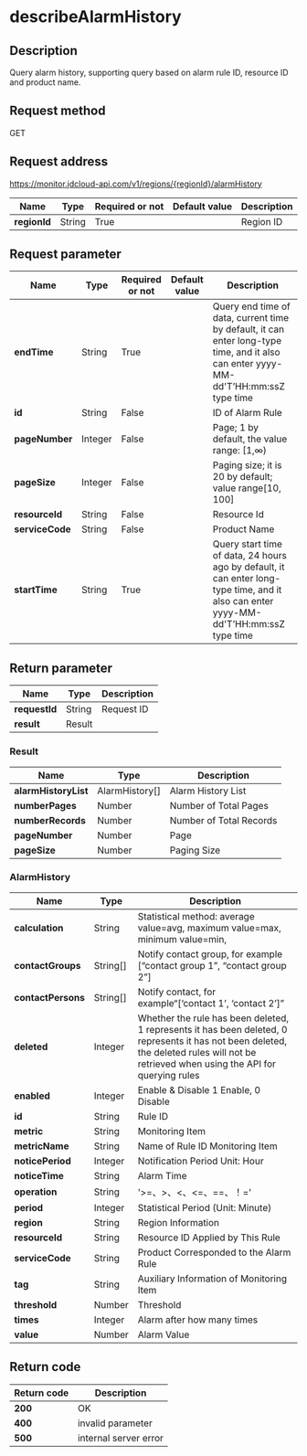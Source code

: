 # describeAlarmHistory


## Description
Query alarm history, supporting query based on alarm rule ID, resource ID and product name.

## Request method
GET

## Request address
https://monitor.jdcloud-api.com/v1/regions/{regionId}/alarmHistory

|Name|Type|Required or not|Default value|Description|
|---|---|---|---|---|
|**regionId**|String|True||Region ID|

## Request parameter
|Name|Type|Required or not|Default value|Description|
|---|---|---|---|---|
|**endTime**|String|True||Query end time of data, current time by default, it can enter long-type time, and it also can enter yyyy-MM-dd'T’HH:mm:ssZ type time|
|**id**|String|False||ID of Alarm Rule|
|**pageNumber**|Integer|False||Page; 1 by default, the value range: [1,∞)|
|**pageSize**|Integer|False||Paging size; it is 20 by default; value range[10, 100]|
|**resourceId**|String|False||Resource Id|
|**serviceCode**|String|False||Product Name|
|**startTime**|String|True||Query start time of data, 24 hours ago by default, it can enter long-type time, and it also can enter yyyy-MM-dd'T’HH:mm:ssZ type time|


## Return parameter
|Name|Type|Description|
|---|---|---|
|**requestId**|String|Request ID|
|**result**|Result||


### Result
|Name|Type|Description|
|---|---|---|
|**alarmHistoryList**|AlarmHistory[]|Alarm History List|
|**numberPages**|Number|Number of Total Pages|
|**numberRecords**|Number|Number of Total Records|
|**pageNumber**|Number|Page|
|**pageSize**|Number|Paging Size|
### AlarmHistory
|Name|Type|Description|
|---|---|---|
|**calculation**|String|Statistical method: average value=avg, maximum value=max, minimum value=min,|
|**contactGroups**|String[]|Notify contact group, for example [“contact group 1”, “contact group 2”]|
|**contactPersons**|String[]|Notify contact, for example“[‘contact 1’, ‘contact 2’]”|
|**deleted**|Integer|Whether the rule has been deleted, 1 represents it has been deleted, 0 represents it has not been deleted, the deleted rules will not be retrieved when using the API for querying rules|
|**enabled**|Integer|Enable & Disable 1 Enable, 0 Disable|
|**id**|String|Rule ID|
|**metric**|String|Monitoring Item|
|**metricName**|String|Name of Rule ID Monitoring Item|
|**noticePeriod**|Integer|Notification Period Unit: Hour|
|**noticeTime**|String|Alarm Time|
|**operation**|String|'>=、>、<、<=、==、！='|
|**period**|Integer|Statistical Period (Unit: Minute)|
|**region**|String|Region Information|
|**resourceId**|String|Resource ID Applied by This Rule|
|**serviceCode**|String|Product Corresponded to the Alarm Rule|
|**tag**|String|Auxiliary Information of Monitoring Item|
|**threshold**|Number|Threshold|
|**times**|Integer|Alarm after how many times|
|**value**|Number|Alarm Value|

## Return code
|Return code|Description|
|---|---|
|**200**|OK|
|**400**|invalid parameter|
|**500**|internal server error|
